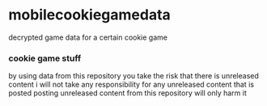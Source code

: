 # mobilecookiegamedata
decrypted game data for a certain cookie game

### cookie game stuff
by using data from this repository you take the risk that there is unreleased content
i will not take any responsibility for any unreleased content that is posted
posting unreleased content from this repository will only harm it
